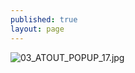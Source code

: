 ```yaml
---
published: true
layout: page
---
```

![03_ATOUT_POPUP_17.jpg]({{site.baseurl}}/data/images/3/atouts/03_ATOUT_POPUP_17.jpg)

